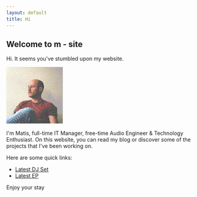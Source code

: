 ```yaml
---
layout: default
title: Hi
---
```


## Welcome to m - site

Hi. It seems you've stumbled upon my website.

![Matic](/images/m.png)

I'm Matis, full-time IT Manager, free-time Audio Engineer & Technology Enthusiast. On this website, you can read my blog or discover some of the projects that I've been working on.  

Here are some quick links:

- [Latest DJ Set]()
- [Latest EP]()

Enjoy your stay
